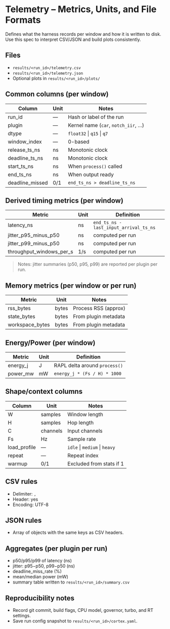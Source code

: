 # Telemetry – Metrics, Units, and File Formats

Defines what the harness records per window and how it is written to disk.
Use this spec to interpret CSV/JSON and build plots consistently.

## Files
- `results/<run_id>/telemetry.csv`
- `results/<run_id>/telemetry.json`
- Optional plots in `results/<run_id>/plots/`

## Common columns (per window)
| Column | Unit | Notes |
|---|---|---|
| run_id | — | Hash or label of the run |
| plugin | — | Kernel name (`car`, `notch_iir`, …) |
| dtype | — | `float32` \| `q15` \| `q7` |
| window_index | — | 0-based |
| release_ts_ns | ns | Monotonic clock |
| deadline_ts_ns | ns | Monotonic clock |
| start_ts_ns | ns | When `process()` called |
| end_ts_ns | ns | When output ready |
| deadline_missed | 0/1 | `end_ts_ns > deadline_ts_ns` |

## Derived timing metrics (per window)
| Metric | Unit | Definition |
|---|---|---|
| latency_ns | ns | `end_ts_ns - last_input_arrival_ts_ns` |
| jitter_p95_minus_p50 | ns | computed per run |
| jitter_p99_minus_p50 | ns | computed per run |
| throughput_windows_per_s | 1/s | computed per run |

> Notes: jitter summaries (p50, p95, p99) are reported per plugin per run.

## Memory metrics (per window or per run)
| Metric | Unit | Notes |
|---|---|---|
| rss_bytes | bytes | Process RSS (approx) |
| state_bytes | bytes | From plugin metadata |
| workspace_bytes | bytes | From plugin metadata |

## Energy/Power (per window)
| Metric | Unit | Definition |
|---|---|---|
| energy_j | J | RAPL delta around `process()` |
| power_mw | mW | `energy_j * (Fs / H) * 1000` |

## Shape/context columns
| Column | Unit | Notes |
|---|---|---|
| W | samples | Window length |
| H | samples | Hop length |
| C | channels | Input channels |
| Fs | Hz | Sample rate |
| load_profile | — | `idle` \| `medium` \| `heavy` |
| repeat | — | Repeat index |
| warmup | 0/1 | Excluded from stats if 1 |

## CSV rules
- Delimiter: `,`
- Header: yes
- Encoding: UTF-8

## JSON rules
- Array of objects with the same keys as CSV headers.

## Aggregates (per plugin per run)
- p50/p95/p99 of latency (ns)
- jitter: p95−p50, p99−p50 (ns)
- deadline_miss_rate (%)
- mean/median power (mW)
- summary table written to `results/<run_id>/summary.csv`

## Reproducibility notes
- Record git commit, build flags, CPU model, governor, turbo, and RT settings.
- Save run config snapshot to `results/<run_id>/cortex.yaml`.

